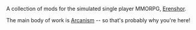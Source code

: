 A collection of mods for the simulated single player MMORPG, [Erenshor](https://store.steampowered.com/app/2382520/Erenshor/).

The main body of work is [Arcanism](https://github.com/cammaron/erenshor-mods/tree/master/Arcanism) -- so that's probably why you're here!